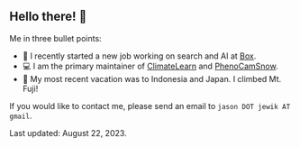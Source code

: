 ## Hello there! 👋
Me in three bullet points:
- 💼 I recently started a new job working on search and AI at [Box](https://box.com).
- 💻 I am the primary maintainer of [ClimateLearn](https://github.com/aditya-grover/climate-learn) and [PhenoCamSnow](https://pypi.org/project/phenocam-snow/).
- 🗻 My most recent vacation was to Indonesia and Japan. I climbed Mt. Fuji!

If you would like to contact me, please send an email to `jason DOT jewik AT gmail`.

Last updated: August 22, 2023.
